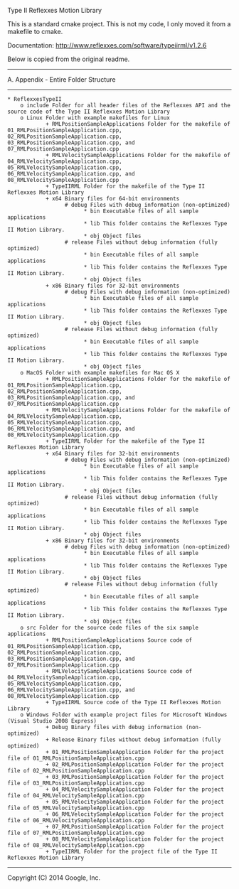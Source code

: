 
Type II Reflexxes Motion Library

This is a standard cmake project. This is not my code, I only moved it from a makefile to cmake.

Documentation:
http://www.reflexxes.com/software/typeiirml/v1.2.6

Below is copied from the original readme.

***************************************************************
 A. Appendix - Entire Folder Structure
***************************************************************

    * ReflexxesTypeII
        o include Folder for all header files of the Reflexxes API and the source code of the Type II Reflexxes Motion Library
        o Linux Folder with example makefiles for Linux
                + RMLPositionSampleApplications Folder for the makefile of 01_RMLPositionSampleApplication.cpp, 02_RMLPositionSampleApplication.cpp, 03_RMLPositionSampleApplication.cpp, and 07_RMLPositionSampleApplication.cpp
                + RMLVelocitySampleApplications Folder for the makefile of 04_RMLVelocitySampleApplication.cpp, 05_RMLVelocitySampleApplication.cpp, 06_RMLVelocitySampleApplication.cpp, and 08_RMLVelocitySampleApplication.cpp
                + TypeIIRML Folder for the makefile of the Type II Reflexxes Motion Library
                + x64 Binary files for 64-bit environments
                      # debug Files with debug information (non-optimized)
                            * bin Executable files of all sample applications
                            * lib This folder contains the Reflexxes Type II Motion Library.
                            * obj Object files
                      # release Files without debug information (fully optimized)
                            * bin Executable files of all sample applications
                            * lib This folder contains the Reflexxes Type II Motion Library.
                            * obj Object files
                + x86 Binary files for 32-bit environments
                      # debug Files with debug information (non-optimized)
                            * bin Executable files of all sample applications
                            * lib This folder contains the Reflexxes Type II Motion Library.
                            * obj Object files
                      # release Files without debug information (fully optimized)
                            * bin Executable files of all sample applications
                            * lib This folder contains the Reflexxes Type II Motion Library.
                            * obj Object files
        o MacOS Folder with example makefiles for Mac OS X
                + RMLPositionSampleApplications Folder for the makefile of 01_RMLPositionSampleApplication.cpp, 02_RMLPositionSampleApplication.cpp, 03_RMLPositionSampleApplication.cpp, and 07_RMLPositionSampleApplication.cpp
                + RMLVelocitySampleApplications Folder for the makefile of 04_RMLVelocitySampleApplication.cpp, 05_RMLVelocitySampleApplication.cpp, 06_RMLVelocitySampleApplication.cpp, and 08_RMLVelocitySampleApplication.cpp
                + TypeIIRML Folder for the makefile of the Type II Reflexxes Motion Library
                + x64 Binary files for 32-bit environments
                      # debug Files with debug information (non-optimized)
                            * bin Executable files of all sample applications
                            * lib This folder contains the Reflexxes Type II Motion Library.
                            * obj Object files
                      # release Files without debug information (fully optimized)
                            * bin Executable files of all sample applications
                            * lib This folder contains the Reflexxes Type II Motion Library.
                            * obj Object files
                + x86 Binary files for 32-bit environments
                      # debug Files with debug information (non-optimized)
                            * bin Executable files of all sample applications
                            * lib This folder contains the Reflexxes Type II Motion Library.
                            * obj Object files
                      # release Files without debug information (fully optimized)
                            * bin Executable files of all sample applications
                            * lib This folder contains the Reflexxes Type II Motion Library.
                            * obj Object files
        o src Folder for the source code files of the six sample applications
                + RMLPositionSampleApplications Source code of 01_RMLPositionSampleApplication.cpp, 02_RMLPositionSampleApplication.cpp, 03_RMLPositionSampleApplication.cpp, and 07_RMLPositionSampleApplication.cpp
                + RMLVelocitySampleApplications Source code of 04_RMLVelocitySampleApplication.cpp, 05_RMLVelocitySampleApplication.cpp, 06_RMLVelocitySampleApplication.cpp, and 08_RMLVelocitySampleApplication.cpp
                + TypeIIRML Source code of the Type II Reflexxes Motion Library
        o Windows Folder with example project files for Microsoft Windows (Visual Studio 2008 Express)
                + Debug Binary files with debug information (non-optimized)
                + Release Binary files without debug information (fully optimized)
                + 01_RMLPositionSampleApplication Folder for the project file of 01_RMLPositionSampleApplication.cpp
                + 02_RMLPositionSampleApplication Folder for the project file of 02_RMLPositionSampleApplication.cpp
                + 03_RMLPositionSampleApplication Folder for the project file of 03_RMLPositionSampleApplication.cpp
                + 04_RMLVelocitySampleApplication Folder for the project file of 04_RMLVelocitySampleApplication.cpp
                + 05_RMLVelocitySampleApplication Folder for the project file of 05_RMLVelocitySampleApplication.cpp
                + 06_RMLVelocitySampleApplication Folder for the project file of 06_RMLVelocitySampleApplication.cpp
                + 07_RMLPositionSampleApplication Folder for the project file of 07_RMLPositionSampleApplication.cpp
                + 08_RMLVelocitySampleApplication Folder for the project file of 08_RMLVelocitySampleApplication.cpp
                + TypeIIRML Folder for the project file of the Type II Reflexxes Motion Library

---------------------------------------------------------------
Copyright (C) 2014 Google, Inc.

